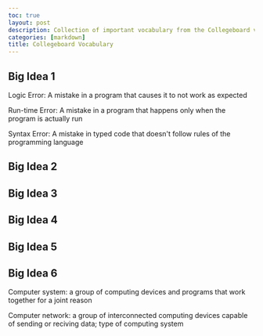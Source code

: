```yaml
---
toc: true
layout: post
description: Collection of important vocabulary from the Collegeboard videos
categories: [markdown]
title: Collegeboard Vocabulary
---
```


## Big Idea 1

Logic Error: A mistake in a program that causes it to not work as expected

Run-time Error: A mistake in a program that happens only when the program is actually run

Syntax Error: A mistake in typed code that doesn't follow rules of the programming language

## Big Idea 2

## Big Idea 3

## Big Idea 4

## Big Idea 5

## Big Idea 6

Computer system: a group of computing devices and programs that work together for a joint reason

Computer network: a group of interconnected computing devices capable of sending or reciving data; type of computing system
  